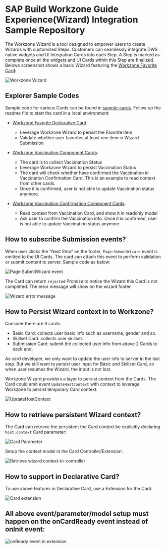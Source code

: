 # SAP Build Workzone Guide Experience(Wizard) Integration Sample Repository

The Workzone Wizard is a tool designed to empower users to create Wizards with customized Steps. Customers can seamlessly integrate DWS native widgets and UI Integration Cards into each Step. A Step is marked as complete once all the widgets and UI Cards within this Step are finalized. Belows screenshot shows a basic Wizard featuring the [Workzone Favorite Card](./sample-cards/wz-favorite-card):

 ![Workzone Wizard](./images/wizard.png)

## Explorer Sample Codes

Sample code for various Cards can be found in [sample-cards](./sample-cards/README.md). Follow up the readme file to start the card in a local environment:

* [Workzone Favorite Declarative Card](./sample-cards/wz-favorite-card):
  - Leverage Workzone Wizard to persist the Favorite Item
  - Validate whether user favorites at least one item in Wizard Submission

* [Workzone Vaccination Component Cards](./sample-cards/wz-favorite-card):
  - The card is to collect Vaccination Status
  - Leverage Workzone Wizard to persist Vaccination Status
  - The card will check whether have confirmed the Vaccination in Vaccination Confirmation Card. This is an example to read context from other cards.
  - Once it is confirmed, user is not able to update Vaccination status anymore.

* [Workzone Vaccination Confirmation Component Cards](./sample-cards/wz-favorite-card):
  - Read context from Vaccination Card, and show it in readonly model
  - Ask user to confirm the Vaccination info. Once it is confirmed, user is not able to update Vaccination status anymore.


## How to subscribe Submission events?

When user clicks the “Next Step” on the footer, `Page:SubmitWizard` event is emitted to the UI Cards. The card can attach this event to perform validation or submit content to server. Sample code as below:

![Page:SubmitWizard event](./images/submit-wizard.png)

The Card can return `rejected` Promise to notice the Wizard this Card is not completed. The error message will show on the wizard footer.

![Wizard error message](./images/error-message.png)

## How to Persist Wizard context in to Workzone?

Consider there are 3 cards:
* Basic Card: collects user basic info such as username, gender and so.
* Skillset Card: collects user skillset.
* Submission Card: submit the collected user info from above 2 Cards to back end.

As card developer, we only want to update the user info to server in the last step. But we still want to persist user input for Basic and Skillset Card, so when user resumes the Wizard, the input is not lost.

Workzone Wizard providers a layer to persist context from the Cards. The Card could emit event `UpdateHostContext` with context to leverage Workzone to persist temporary Card context:

![UpdateHostContext](./images/update-host-context.png)

## How to retrieve persistent Wizard context?

The Card can retrieve the persistent the Card context be explicitly declaring `host.context` Card parameter:

![Card Parameter](./images/retrieve-wizard-context.png)

Setup the context model in the Card Controller/Extension:

![Retrieve wizard context-in-controller](./images/retrieve-wizard-context-in-controller.png)


## How to support in Declarative Card?

To use above features in Declarative Card, use a Extension for the Card:

![Card extension](./images/card-extension.png)

## All above event/parameter/model setup must happen on the onCardReady event instead of onInit event:

![onReady event in extension](./images/onReady-extension.png)

